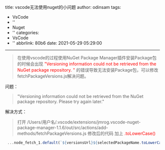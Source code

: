 title: vscode无法使用nuget的小问题
author: odinsam
tags:
  - VsCode
  - ''
  - Nuget
  - ''
categories:
  - VsCode
  - ''
abbrlink: 80b6
date: 2021-05-29 05:29:00
---
> 在使用vscode的过程使用NuGet Package Manager插件安装Package包的时候会出现 <font color="red">"Versioning information could not be retrieved from the NuGet package repository. "</font> 的错误导致无法安装Package包，可以修改fetchPackageVersions.js解决问题。

<!-- more -->

问题：

> "Versioning information could not be retrieved from the NuGet package repository. Please try again later."

解决方式：

> 打开 /Users/用户名/.vscode/extensions/jmrog.vscode-nuget-package-manager-1.1.6/out/src/actions/add-methods/fetchPackageVersions.js 修改后的代码 加上 <font color=#FF0000 >.toLowerCase()</font>
	
   ```js
    ...node_fetch_1.default(`${versionsUrl}${selectedPackageName.toLowerCase()}/index.json`, utils_1.getFetchOptions(vscode.workspace.getConfiguration('http')))
   ```